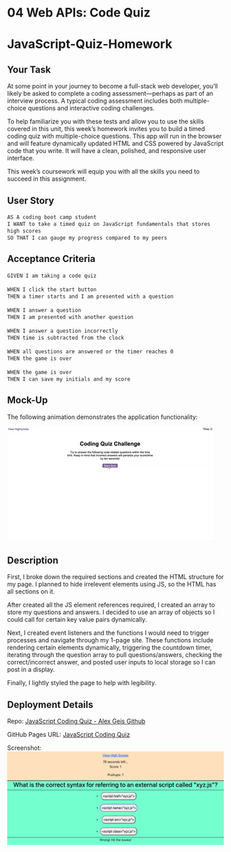 # 04 Web APIs: Code Quiz

# JavaScript-Quiz-Homework

## Your Task

At some point in your journey to become a full-stack web developer, you’ll likely be asked to complete a coding assessment&mdash;perhaps as part of an interview process. A typical coding assessment includes both multiple-choice questions and interactive coding challenges.

To help familiarize you with these tests and allow you to use the skills covered in this unit, this week’s homework invites you to build a timed coding quiz with multiple-choice questions. This app will run in the browser and will feature dynamically updated HTML and CSS powered by JavaScript code that you write. It will have a clean, polished, and responsive user interface.

This week’s coursework will equip you with all the skills you need to succeed in this assignment.

## User Story

```
AS A coding boot camp student
I WANT to take a timed quiz on JavaScript fundamentals that stores high scores
SO THAT I can gauge my progress compared to my peers
```

## Acceptance Criteria

```
GIVEN I am taking a code quiz

WHEN I click the start button
THEN a timer starts and I am presented with a question

WHEN I answer a question
THEN I am presented with another question

WHEN I answer a question incorrectly
THEN time is subtracted from the clock

WHEN all questions are answered or the timer reaches 0
THEN the game is over

WHEN the game is over
THEN I can save my initials and my score
```

## Mock-Up

The following animation demonstrates the application functionality:

![A user clicks through an interactive coding quiz, then enters initials to save the high score before resetting and starting over.](./Assets/04-web-apis-homework-demo.gif)

## Description

First, I broke down the required sections and created the HTML structure for my page. I planned to hide irrelevent elements using JS, so the HTML has all sections on it.

After created all the JS element references required, I created an array to store my questions and answers. I decided to use an array of objects so I could call for certain key value pairs dynamically.

Next, I created event listeners and the functions I would need to trigger processes and navigate through my 1-page site. These functions include rendering certain elements dynamically, triggering the countdown timer, iterating through the question array to pull questions/answers, checking the correct/incorrect answer, and posted user inputs to local storage so I can post in a display.

Finally, I lightly styled the page to help with legibility.

## Deployment Details

Repo: [JavaScript Coding Quiz - Alex Geis Github](https://github.com/alexgeis/JavaScript-Quiz-Homework)

GitHub Pages URL: [JavaScript Coding Quiz](https://alexgeis.github.io/JavaScript-Quiz-Homework/)

Screenshot: ![JavaScript Coding Quiz - question page example](./Assets/quiz-screenshot.png)

